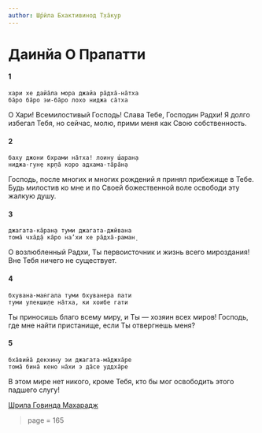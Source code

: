 ```yaml
---
author: Ш́рӣла Бхактивинод Т̣ха̄кур
---
```


# Даинйа О Прапатти

#### 1

    хари хе дайа̄ла мора джайа ра̄дха̄-на̄тха
    ба̄ро ба̄ро эи-ба̄ро лохо ниджа са̄тха

О Хари! Всемилостивый Господь! Слава Тебе, Господин Радхи! Я долго избегал Тебя, но сейчас, молю, прими меня как Свою собственность.

#### 2

    баху джони бхрами на̄тха! лоину ш́аран̣а
    ниджа-гун̣е кр̣па̄ коро адхама-та̄ра̄н̣а

Господь, после многих и многих рождений я принял прибежище в Тебе. Будь милостив ко мне и по Своей божественной воле освободи эту жалкую душу.

#### 3

    джагата-ка̄ран̣а туми джагата-джӣвана
    тома̄ чха̄д̣а̄ ка̄ро на’хи хе ра̄дха̄-раман̣

О возлюбленный Радхи, Ты первоисточник и жизнь всего мироздания! Вне Тебя ничего не существует.

#### 4

    бхувана-ман̇гала туми бхуванера пати
    туми упекши̣ле на̄тха, ки хоибе гати

Ты приносишь благо всему миру, и Ты — хозяин всех миров! Господь, где мне найти пристанище, если Ты отвергнешь меня?

#### 5

    бха̄вийа̄ декхину эи джагата-ма̄джха̄ре
    тома̄ бина̄ кено на̄хи э да̄се уддха̄ре

В этом мире нет никого, кроме Тебя, кто бы мог освободить этого падшего слугу!

[Шрила Говинда Махарадж](https://soundcloud.com/bharatimaharaj/govinda-maharaj-hari-he-doyala)


> page = 165
